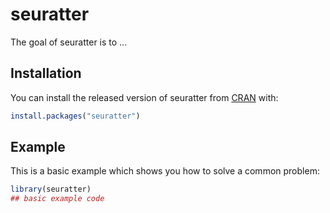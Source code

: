
# seuratter

<!-- badges: start -->
<!-- badges: end -->

The goal of seuratter is to ...

## Installation

You can install the released version of seuratter from [CRAN](https://CRAN.R-project.org) with:

``` r
install.packages("seuratter")
```

## Example

This is a basic example which shows you how to solve a common problem:

``` r
library(seuratter)
## basic example code
```

